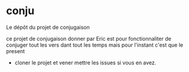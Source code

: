 # conju
Le dépôt du projet de conjugaison


ce projet de conjugaison donner par Eric est pour fonctionnaliter de conjuger tout les vers dant tout les temps
mais pour l'instant  c'est que le present 


- cloner le projet et vener mettre les issues si vous en avez.
